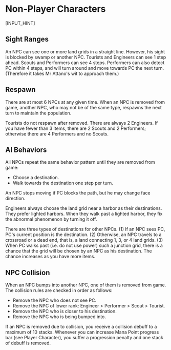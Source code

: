 # Non-Player Characters

[INPUT_HINT]

## Sight Ranges

An NPC can see one or more land grids in a straight line. However, his sight is blocked by swamp or another NPC. Tourists and Engineers can see 1 step ahead. Scouts and Performers can see 4 steps. Performers can also detect PC within 4 steps, and will turn around and move towards PC the next turn. (Therefore it takes Mr Attano's wit to approach them.)

## Respawn

There are at most 6 NPCs at any given time. When an NPC is removed from game, another NPC, who may not be of the same type, respawns the next turn to maintain the population.

Tourists do not respawn after removed. There are always 2 Engineers. If you have fewer than 3 items, there are 2 Scouts and 2 Performers; otherwise there are 4 Performers and no Scouts.

## AI Behaviors

All NPCs repeat the same behavior pattern until they are removed from game:

* Choose a destination.
* Walk towards the destination one step per turn.

An NPC stops moving if PC blocks the path, but he may change face direction.

Engineers always choose the land grid near a harbor as their destinations. They prefer lighted harbors. When they walk past a lighted harbor, they fix the abnormal phenomenon by turning it off.

There are three types of destinations for other NPCs. (1) If an NPC sees PC, PC's current position is the destination. (2) Otherwise, an NPC travels to a crossroad or a dead end, that is, a land connecting 1, 3, or 4 land grids. (3) When PC walks past (i.e. do not use power) such a junction grid, there is a chance that the grid will be chosen by an NPC as his destination. The chance increases as you have more items.

## NPC Collision

When an NPC bumps into another NPC, one of them is removed from game. The collision rules are checked in order as follows:

* Remove the NPC who does not see PC.
* Remove the NPC of lower rank: Engineer > Performer > Scout > Tourist.
* Remove the NPC who is closer to his destination.
* Remove the NPC who is being bumped into.

If an NPC is removed due to collision, you receive a collision debuff to a maximum of 10 stacks. Whenever you can increase Mana Point progress bar (see Player Character), you suffer a progression penalty and one stack of debuff is removed.
